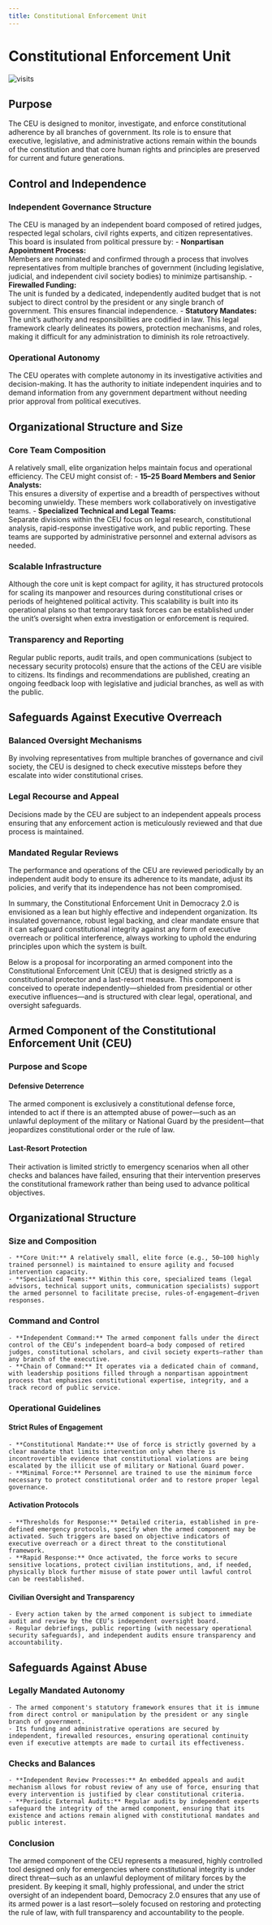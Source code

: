 ```yaml
---
title: Constitutional Enforcement Unit
---
```


# Constitutional Enforcement Unit

![visits](https://visit-counter.vercel.app/counter.png?page=https%3A%2F%2Fselwynpolit.github.io%2Fdemo2%2Fceu&s=16&c=030303&bg=00000000&no=5&ff=electrolize&tb=&ta=+Views)


## Purpose  
The CEU is designed to monitor, investigate, and enforce constitutional adherence by all branches of government. Its role is to ensure that executive, legislative, and administrative actions remain within the bounds of the constitution and that core human rights and principles are preserved for current and future generations.

## Control and Independence

### Independent Governance Structure
  The CEU is managed by an independent board composed of retired judges, respected legal scholars, civil rights experts, and citizen representatives. This board is insulated from political pressure by:
    - **Nonpartisan Appointment Process:**  
      Members are nominated and confirmed through a process that involves representatives from multiple branches of government (including legislative, judicial, and independent civil society bodies) to minimize partisanship.
    - **Firewalled Funding:**  
      The unit is funded by a dedicated, independently audited budget that is not subject to direct control by the president or any single branch of government. This ensures financial independence.
    - **Statutory Mandates:**  
      The unit’s authority and responsibilities are codified in law. This legal framework clearly delineates its powers, protection mechanisms, and roles, making it difficult for any administration to diminish its role retroactively.

### Operational Autonomy  
  The CEU operates with complete autonomy in its investigative activities and decision-making. It has the authority to initiate independent inquiries and to demand information from any government department without needing prior approval from political executives.

## Organizational Structure and Size

### Core Team Composition  
  A relatively small, elite organization helps maintain focus and operational efficiency. The CEU might consist of:
    - **15–25 Board Members and Senior Analysts:**  
      This ensures a diversity of expertise and a breadth of perspectives without becoming unwieldy. These members work collaboratively on investigative teams.
    - **Specialized Technical and Legal Teams:**  
      Separate divisions within the CEU focus on legal research, constitutional analysis, rapid-response investigative work, and public reporting. These teams are supported by administrative personnel and external advisors as needed.

### Scalable Infrastructure  
  Although the core unit is kept compact for agility, it has structured protocols for scaling its manpower and resources during constitutional crises or periods of heightened political activity. This scalability is built into its operational plans so that temporary task forces can be established under the unit’s oversight when extra investigation or enforcement is required.

### Transparency and Reporting  
  Regular public reports, audit trails, and open communications (subject to necessary security protocols) ensure that the actions of the CEU are visible to citizens. Its findings and recommendations are published, creating an ongoing feedback loop with legislative and judicial branches, as well as with the public.

## Safeguards Against Executive Overreach

### Balanced Oversight Mechanisms  
  By involving representatives from multiple branches of governance and civil society, the CEU is designed to check executive missteps before they escalate into wider constitutional crises.
### Legal Recourse and Appeal 
  Decisions made by the CEU are subject to an independent appeals process ensuring that any enforcement action is meticulously reviewed and that due process is maintained.
### Mandated Regular Reviews  
  The performance and operations of the CEU are reviewed periodically by an independent audit body to ensure its adherence to its mandate, adjust its policies, and verify that its independence has not been compromised.


In summary, the Constitutional Enforcement Unit in Democracy 2.0 is envisioned as a lean but highly effective and independent organization. Its insulated governance, robust legal backing, and clear mandate ensure that it can safeguard constitutional integrity against any form of executive overreach or political interference, always working to uphold the enduring principles upon which the system is built.



Below is a proposal for incorporating an armed component into the Constitutional Enforcement Unit (CEU) that is designed strictly as a constitutional protector and a last-resort measure. This component is conceived to operate independently—shielded from presidential or other executive influences—and is structured with clear legal, operational, and oversight safeguards.


## Armed Component of the Constitutional Enforcement Unit (CEU)

### Purpose and Scope

#### Defensive Deterrence  
  The armed component is exclusively a constitutional defense force, intended to act if there is an attempted abuse of power—such as an unlawful deployment of the military or National Guard by the president—that jeopardizes constitutional order or the rule of law.

#### Last-Resort Protection  
  Their activation is limited strictly to emergency scenarios when all other checks and balances have failed, ensuring that their intervention preserves the constitutional framework rather than being used to advance political objectives.


## Organizational Structure

### Size and Composition
    - **Core Unit:** A relatively small, elite force (e.g., 50–100 highly trained personnel) is maintained to ensure agility and focused intervention capacity.
    - **Specialized Teams:** Within this core, specialized teams (legal advisors, technical support units, communication specialists) support the armed personnel to facilitate precise, rules-of-engagement–driven responses.

### Command and Control
    - **Independent Command:** The armed component falls under the direct control of the CEU’s independent board—a body composed of retired judges, constitutional scholars, and civil society experts—rather than any branch of the executive.
    - **Chain of Command:** It operates via a dedicated chain of command, with leadership positions filled through a nonpartisan appointment process that emphasizes constitutional expertise, integrity, and a track record of public service.


### Operational Guidelines

#### Strict Rules of Engagement
    - **Constitutional Mandate:** Use of force is strictly governed by a clear mandate that limits intervention only when there is incontrovertible evidence that constitutional violations are being escalated by the illicit use of military or National Guard power.
    - **Minimal Force:** Personnel are trained to use the minimum force necessary to protect constitutional order and to restore proper legal governance.

#### Activation Protocols
    - **Thresholds for Response:** Detailed criteria, established in pre-defined emergency protocols, specify when the armed component may be activated. Such triggers are based on objective indicators of executive overreach or a direct threat to the constitutional framework.
    - **Rapid Response:** Once activated, the force works to secure sensitive locations, protect civilian institutions, and, if needed, physically block further misuse of state power until lawful control can be reestablished.

#### Civilian Oversight and Transparency
    - Every action taken by the armed component is subject to immediate audit and review by the CEU’s independent oversight board.
    - Regular debriefings, public reporting (with necessary operational security safeguards), and independent audits ensure transparency and accountability.



## Safeguards Against Abuse

### Legally Mandated Autonomy
    - The armed component's statutory framework ensures that it is immune from direct control or manipulation by the president or any single branch of government.
    - Its funding and administrative operations are secured by independent, firewalled resources, ensuring operational continuity even if executive attempts are made to curtail its effectiveness.

### Checks and Balances
    - **Independent Review Processes:** An embedded appeals and audit mechanism allows for robust review of any use of force, ensuring that every intervention is justified by clear constitutional criteria.
    - **Periodic External Audits:** Regular audits by independent experts safeguard the integrity of the armed component, ensuring that its existence and actions remain aligned with constitutional mandates and public interest.


### Conclusion

The armed component of the CEU represents a measured, highly controlled tool designed only for emergencies where constitutional integrity is under direct threat—such as an unlawful deployment of military forces by the president. By keeping it small, highly professional, and under the strict oversight of an independent board, Democracy 2.0 ensures that any use of its armed power is a last resort—solely focused on restoring and protecting the rule of law, with full transparency and accountability to the people.

